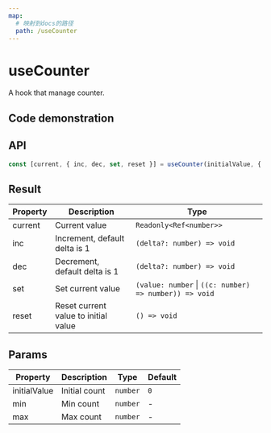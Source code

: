 ```yaml
---
map:
  # 映射到docs的路径
  path: /useCounter
---
```


# useCounter

A hook that manage counter.

## Code demonstration

<demo src="./demo/demo.vue"
  language="vue"
  title="Basic usage"
  desc="Simple example of counter management."> </demo>

## API

```typescript
const [current, { inc, dec, set, reset }] = useCounter(initialValue, { min, max })
```

## Result

| Property | Description | Type |
| --- | --- | --- |
| current | Current value | `Readonly<Ref<number>>` |
| inc | Increment, default delta is 1 | `(delta?: number) => void` |
| dec | Decrement, default delta is 1 | `(delta?: number) => void` |
| set | Set current value | `(value: number` \| `((c: number) => number)) => void` |
| reset | Reset current value to initial value | `() => void` |

## Params

| Property     | Description   | Type     | Default |
| ------------ | ------------- | -------- | ------- |
| initialValue | Initial count | `number` | `0`     |
| min          | Min count     | `number` | -       |
| max          | Max count     | `number` | -       |

